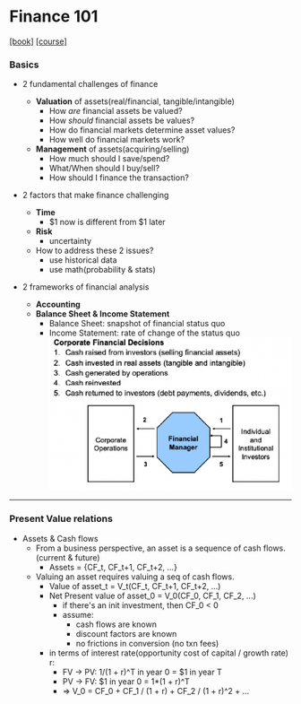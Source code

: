 # Finance 101

[[book]](https://marcelodelfino.net/files/Brealey__Myers_y_Allen_2009_Principles_of_corporate_finance.pdf) 
[[course]](https://ocw.mit.edu/courses/15-401-finance-theory-i-fall-2008/)


### Basics
* 2 fundamental challenges of finance
  * **Valuation** of assets(real/financial, tangible/intangible)
    * How *are* financial assets be valued?
    * How *should* financial assets be values?
    * How do financial markets determine asset values?
    * How well do financial markets work?
  * **Management** of assets(acquiring/selling)
    * How much should I save/spend?
    * What/When should I buy/sell?
    * How should I finance the transaction?


* 2 factors that make finance challenging
  * **Time**
    * $1 now is different from $1 later
  * **Risk**
    * uncertainty
  * How to address these 2 issues?
    * use historical data
    * use math(probability & stats)


* 2 frameworks of financial analysis
  * **Accounting**
  * **Balance Sheet & Income Statement**
    * Balance Sheet: snapshot of financial status quo
    * Income Statement: rate of change of the status quo
    ![](../img/finance_101_0.png)

---

### Present Value relations
* Assets & Cash flows
  * From a business perspective, an asset is a sequence of cash flows. (current & future)
    * Assets = {CF_t, CF_t+1, CF_t+2, ...}
  * Valuing an asset requires valuing a seq of cash flows.
    * Value of asset_t = V_t(CF_t, CF_t+1, CF_t+2, ...)
    * Net Present value of asset_0 = V_0(CF_0, CF_1, CF_2, ...)
      * if there's an init investment, then CF_0 < 0
      * assume:
        * cash flows are known
        * discount factors are known
        * no frictions in conversion (no txn fees)
    * in terms of interest rate(opportunity cost of capital /  growth rate) r:
      * FV -> PV: 1/(1 + r)^T in year 0 = $1 in year T
      * PV -> FV: $1 in year 0 = 1*(1 + r)^T
      * => V_0 = CF_0 + CF_1 / (1 + r) + CF_2 / (1 + r)^2 + ...